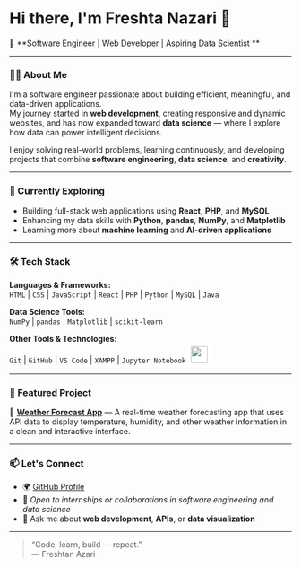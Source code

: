 
# Hi there, I'm Freshta Nazari 👋  

🚀 **Software Engineer | Web Developer | Aspiring Data Scientist **

---

### 👨‍💻 About Me  
I'm a software engineer passionate about building efficient, meaningful, and data-driven applications.  
My journey started in **web development**, creating responsive and dynamic websites, and has now expanded toward **data science** — where I explore how data can power intelligent decisions.  

I enjoy solving real-world problems, learning continuously, and developing projects that combine **software engineering**, **data science**, and **creativity**.

---

### 🧠 Currently Exploring  
- Building full-stack web applications using **React**, **PHP**, and **MySQL**  
- Enhancing my data skills with **Python**, **pandas**, **NumPy**, and **Matplotlib**  
- Learning more about **machine learning** and **AI-driven applications**

---

### 🛠️ Tech Stack  

**Languages & Frameworks:**  
`HTML` | `CSS` | `JavaScript` | `React` | `PHP` | `Python` | `MySQL` | `Java`

**Data Science Tools:**  
`NumPy` | `pandas` | `Matplotlib` | `scikit-learn`

**Other Tools & Technologies:**  
`Git` | `GitHub` | `VS Code` | `XAMPP` | `Jupyter Notebook`
<img src="https://cdn.jsdelivr.net/gh/devicons/devicon@latest/icons/react/react-original.svg" 
     height="30px" 
     width="30px"
     style="background-color:white; padding:5px; border-radius:6px;" />

          
---

### 🌟 Featured Project  
🔹 [**Weather Forecast App**](https://freshtanazari.github.io/weatherForcast/) — A real-time weather forecasting app that uses API data to display temperature, humidity, and other weather information in a clean and interactive interface.  

---

### 📫 Let's Connect  
- 🌍 [GitHub Profile](https://github.com/Freshtanazari)  
- 💼 *Open to internships or collaborations in software engineering and data science*  
- 💬 Ask me about **web development**, **APIs**, or **data visualization**

---

> “Code, learn, build — repeat.”  
> — Freshtan Azari

